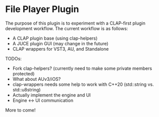 # File Player Plugin

The purpose of this plugin is to experiment with a CLAP-first
plugin development workflow. The current workflow is as follows:
- A CLAP plugin base (using clap-helpers)
- A JUCE plugin GUI (may change in the future)
- CLAP wrappers for VST3, AU, and Standalone

TODOs:
- Fork clap-helpers? (currently need to make some private members protected)
- What about AUv3/iOS?
- clap-wrappers needs some help to work with C++20 (std::string vs. std::u8string)
- Actually implement the engine and UI
- Engine <-> UI communication

More to come!
